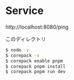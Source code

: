 # Service

http://localhost:8080/ping

このディレクトリ
```bash
$ node -v
$ corepack -v
$ corepack enable pnpm
$ corepack pnpm install
$ corepack pnpm run dev
```
